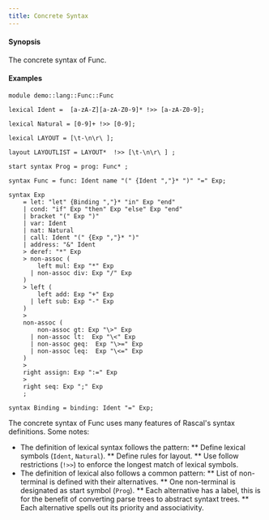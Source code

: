 ```yaml
---
title: Concrete Syntax
---
```


#### Synopsis

The concrete syntax of Func.

#### Examples

```rascal 
module demo::lang::Func::Func

lexical Ident =  [a-zA-Z][a-zA-Z0-9]* !>> [a-zA-Z0-9];

lexical Natural = [0-9]+ !>> [0-9];

lexical LAYOUT = [\t-\n\r\ ];

layout LAYOUTLIST = LAYOUT*  !>> [\t-\n\r\ ] ;

start syntax Prog = prog: Func* ;

syntax Func = func: Ident name "(" {Ident ","}* ")" "=" Exp;

syntax Exp 
    = let: "let" {Binding ","}* "in" Exp "end"
    | cond: "if" Exp "then" Exp "else" Exp "end"
    | bracket "(" Exp ")"
    | var: Ident
    | nat: Natural 
    | call: Ident "(" {Exp ","}* ")"
    | address: "&" Ident
    > deref: "*" Exp 
    > non-assoc (
        left mul: Exp "*" Exp 
      | non-assoc div: Exp "/" Exp
    ) 
    > left (
        left add: Exp "+" Exp 
      | left sub: Exp "-" Exp
    )
    >
    non-assoc (
        non-assoc gt: Exp "\>" Exp
      | non-assoc lt:  Exp "\<" Exp
      | non-assoc geq:  Exp "\>=" Exp
      | non-assoc leq:  Exp "\<=" Exp
    )
    >
    right assign: Exp ":=" Exp
    >
    right seq: Exp ";" Exp
    ; 

syntax Binding = binding: Ident "=" Exp;

```

The concrete syntax of Func uses many features of Rascal's syntax definitions. Some notes:

*   The definition of lexical syntax follows the pattern:
**  Define lexical symbols (`Ident`, `Natural`).
**  Define rules for layout.
**  Use follow restrictions (`!>>`) to enforce the longest match of lexical symbols.
*  The definition of lexical also follows a common pattern:
**  List of non-terminal is defined with their alternatives.
**  One non-terminal is designated as start symbol (`Prog`).
**  Each alternative has a label, this is for the benefit of converting parse trees to abstract syntaxt trees.
**  Each alternative spells out its priority and associativity.

